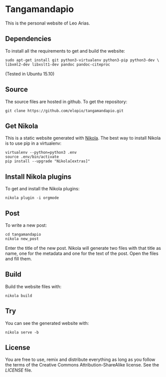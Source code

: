 # Tangamandapio

This is the personal website of Leo Arias.

## Dependencies

To install all the requirements to get and build the website:

    sudo apt-get install git python3-virtualenv python3-pip python3-dev \
    libxml2-dev libxslt1-dev pandoc pandoc-citeproc

(Tested in Ubuntu 15.10)

## Source

The source files are hosted in github. To get the repository:

    git clone https://github.com/elopio/tangamandapio.git

## Get Nikola

This is a static website generated with [Nikola](https://getnikola.com/). The
best way to install Nikola is to use pip in a virtualenv:

    virtualenv --python=python3 .env
    source .env/bin/activate
    pip install --upgrade "Nikola[extras]"

## Install Nikola plugins

To get and install the Nikola plugins:

    nikola plugin -i orgmode

## Post

To write a new post:

    cd tangamandapio
    nikola new_post

Enter the title of the new post.
Nikola will generate two files with that title as name, one for the metadata
and one for the text of the post. Open the files and fill them.

## Build

Build the website files with:

    nikola build

## Try

You can see the generated website with:

    nikola serve -b

## License

You are free to use, remix and distribute everything as long as you follow the
terms of the Creative Commons Attribution-ShareAlike license. See the _LICENSE_
file.
